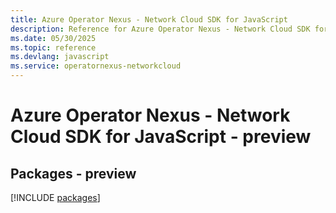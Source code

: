 ```yaml
---
title: Azure Operator Nexus - Network Cloud SDK for JavaScript
description: Reference for Azure Operator Nexus - Network Cloud SDK for JavaScript
ms.date: 05/30/2025
ms.topic: reference
ms.devlang: javascript
ms.service: operatornexus-networkcloud
---
```

# Azure Operator Nexus - Network Cloud SDK for JavaScript - preview
## Packages - preview
[!INCLUDE [packages](operator-nexus---network-cloud-index.md)]